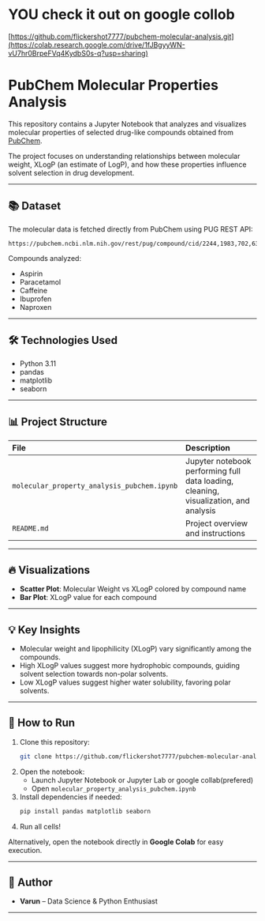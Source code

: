 # YOU check it out on google collob
[https://github.com/flickershot7777/pubchem-molecular-analysis.git](https://colab.research.google.com/drive/1fJBgyyWN-vU7hr0BrpeFVq4KydbS0s-q?usp=sharing)

# PubChem Molecular Properties Analysis

This repository contains a Jupyter Notebook that analyzes and visualizes molecular properties of selected drug-like compounds obtained from [PubChem](https://pubchem.ncbi.nlm.nih.gov/).

The project focuses on understanding relationships between molecular weight, XLogP (an estimate of LogP), and how these properties influence solvent selection in drug development.

---

## 📚 Dataset

The molecular data is fetched directly from PubChem using PUG REST API:

```
https://pubchem.ncbi.nlm.nih.gov/rest/pug/compound/cid/2244,1983,702,6322,5957/property/MolecularWeight,XLogP,InChIKey,CanonicalSMILES/CSV
```

Compounds analyzed:
- Aspirin
- Paracetamol
- Caffeine
- Ibuprofen
- Naproxen

---

## 🛠 Technologies Used

- Python 3.11
- pandas
- matplotlib
- seaborn

---

## 📊 Project Structure

| File | Description |
|:----|:-------------|
| `molecular_property_analysis_pubchem.ipynb` | Jupyter notebook performing full data loading, cleaning, visualization, and analysis |
| `README.md` | Project overview and instructions |

---

## 🔥 Visualizations

- **Scatter Plot**: Molecular Weight vs XLogP colored by compound name
- **Bar Plot**: XLogP value for each compound

---

## 💡 Key Insights

- Molecular weight and lipophilicity (XLogP) vary significantly among the compounds.
- High XLogP values suggest more hydrophobic compounds, guiding solvent selection towards non-polar solvents.
- Low XLogP values suggest higher water solubility, favoring polar solvents.

---

## 🚀 How to Run

1. Clone this repository:
    ```bash
    git clone https://github.com/flickershot7777/pubchem-molecular-analysis.git
    ```
2. Open the notebook:
    - Launch Jupyter Notebook or Jupyter Lab or google collab(prefered)
    - Open `molecular_property_analysis_pubchem.ipynb`
3. Install dependencies if needed:
    ```bash
    pip install pandas matplotlib seaborn
    ```
4. Run all cells!

Alternatively, open the notebook directly in **Google Colab** for easy execution.

---

## 📌 Author

- **Varun** – Data Science & Python Enthusiast

---


